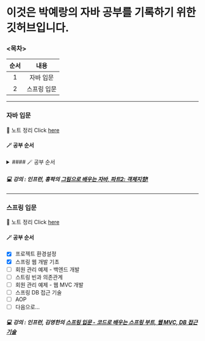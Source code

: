 # 이것은 박예랑의 자바 공부를 기록하기 위한 깃허브입니다.

### <목차>
<!--Table-->
|순서|내용|
|:--:|:--:|
|1|자바 입문|
|2|스프링 입문|

___
### 자바 입문

📝 노트 정리 Click [here](https://www.notion.so/Java-5fb11843273d411dbe5fde933d46de43)
#### 🪄 공부 순서
<details>
<summary>#### 🪄 공부 순서</summary>
 - [x] 객체지향 프로그래밍<br>
 - [x] 생성자
 - [x] 레퍼런스와 스태틱
 - [x] 접근 제한자와 게터 세터
 - [x] 자바 API
 - [x] 상속
 - [x] 인터페이스
 - [x] 총정리
</details>


##### 💻 강의 : 인프런, 홍팍의 [그림으로 배우는 자바, 파트2: 객체지향!](https://www.inflearn.com/course/그림으로-배우는-자바-객체지향/dashboard)
___
### 스프링 입문

📝 노트 정리 Click [here](https://www.notion.so/Spring-ed8973eed78d4cd99bd6e7e1c6b241a0)
#### 🪄 공부 순서
 - [x] 프로젝트 환경설정
 - [x] 스프링 웹 개발 기초
 - [ ] 회원 관리 예제 - 백엔드 개발
 - [ ] 스트링 빈과 의존관계
 - [ ] 회원 관리 예제 - 웹 MVC 개발
 - [ ] 스프링 DB 접근 기술
 - [ ] AOP
 - [ ] 다음으로...

##### 💻 강의 : 인프런, 김영한의 [스프링 입문 - 코드로 배우는 스프링 부트, 웹 MVC, DB 접근 기술](https://www.inflearn.com/course/스프링-입문-스프링부트/dashboard)
